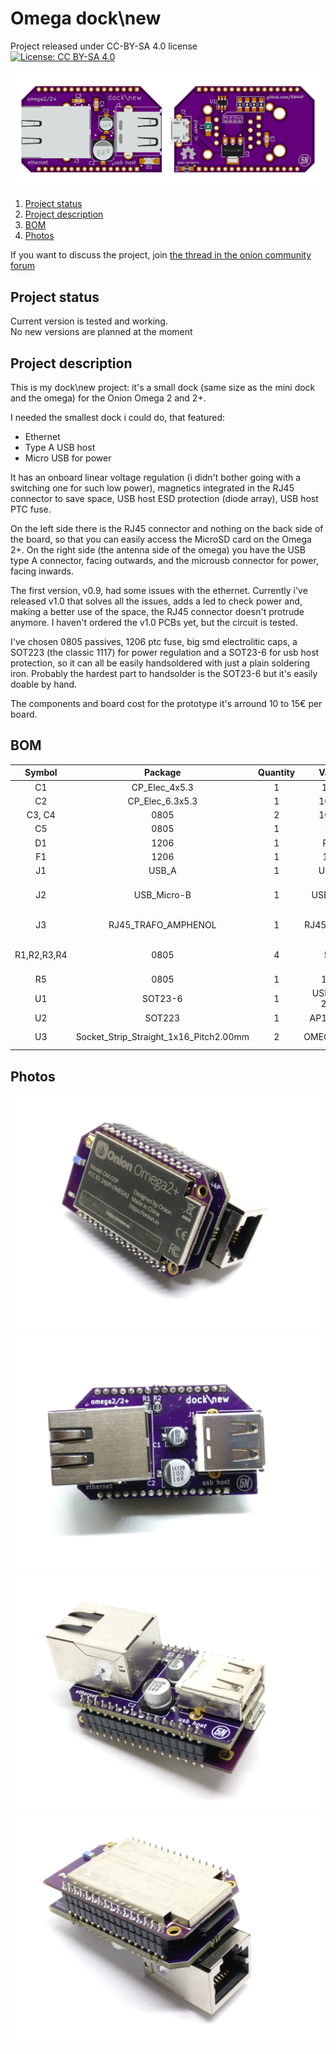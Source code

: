 # Omega dock\new

Project released under CC-BY-SA 4.0 license  
[![License: CC BY-SA 4.0](https://img.shields.io/badge/License-CC%20BY--SA%204.0-lightgrey.svg)](http://creativecommons.org/licenses/by-sa/4.0/)

![layout 1](/images/layout.jpg)

1. [Project status](#project-status)  
1. [Project description](#project-description)  
1. [BOM](#bom)  
1. [Photos](#photos) 

If you want to discuss the project, join [the thread in the onion community forum](https://community.onion.io/topic/2284/my-omega-2-2-dock-new)

## Project status
Current version is tested and working.  
No new versions are planned at the moment

## Project description 
This is my dock\new project: it's a small dock (same size as the mini dock and the omega) for the Onion Omega 2 and 2+.

I needed the smallest dock i could do, that featured:

* Ethernet
* Type A USB host
* Micro USB for power

It has an onboard linear voltage regulation (i didn't bother going with a switching one for such low power), magnetics integrated in the RJ45 connector to save space, USB host ESD protection (diode array), USB host PTC fuse.

On the left side there is the RJ45 connector and nothing on the back side of the board, so that you can easily access the MicroSD card on the Omega 2+.
On the right side (the antenna side of the omega) you have the USB type A connector, facing outwards, and the microusb connector for power, facing inwards.

The first version, v0.9, had some issues with the ethernet. Currently i've released v1.0 that solves all the issues, adds a led to check power and, making a better use of the space, the RJ45 connector doesn't protrude anymore. I haven't ordered the v1.0 PCBs yet, but the circuit is tested.

I've chosen 0805 passives, 1206 ptc fuse, big smd electrolitic caps, a SOT223 (the classic 1117) for power regulation and a SOT23-6 for usb host protection, so it can all be easily handsoldered with just a plain soldering iron. Probably the hardest part to handsolder is the SOT23-6 but it's easily doable by hand.

The components and board cost for the prototype it's arround 10 to 15€ per board.

## BOM
|    Symbol   |                 Package                | Quantity |    Valore   |                          Note                          |
|:-----------:|:--------------------------------------:|:--------:|:-----------:|:------------------------------------------------------:|
| C1          | CP_Elec_4x5.3                          |     1    | 10uF        | 10V or higher                                          |
| C2          | CP_Elec_6.3x5.3                        |     1    | 100uF       | 10V or higher                                          |
| C3, C4      | 0805                                   |     2    | 100nF       |                                                        |
| C5          | 0805                                   |     1    | 1uF         |                                                        |
| D1          | 1206                                   |     1    | PWR         | Amber LED                                              |
| F1          | 1206                                   |     1    | 1.5A        | PTC Fuse                                               |
| J1          | USB_A                                  |     1    | USB_A       | MOLEX 67643-3910                                       |
| J2          | USB_Micro-B                            |     1    | USB_PWR     | ADAM TECH MCR-AB1-S-RA-SMT-CS1-TR                      |
| J3          | RJ45_TRAFO_AMPHENOL                    |     1    | RJ45-TRAFO  | AMPHENOL LMJ1598824110DT39                             |
| R1,R2,R3,R4 | 0805                                   |     4    | 50R         | Ethernet termination resistors: should be 1% or better |
| R5          | 0805                                   |     1    | 150R        |                                                        |
| U1          | SOT23-6                                |     1    | USBLC6-2SC6 |                                                        |
| U2          | SOT223                                 |     1    | AP111733    |                                                        |
| U3          | Socket_Strip_Straight_1x16_Pitch2.00mm |     2    | OMEGA_2_2+  | Two 2mm 1x16 strip connectors                          |

## Photos
![image 1](/images/1.jpg)
![image 2](/images/2.jpg)
![image 3](/images/3.jpg)
![image 4](/images/4.jpg)
